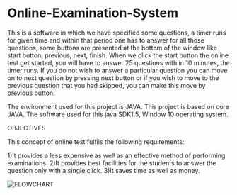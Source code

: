 # Online-Examination-System
This is a software in which we have specified some questions, a timer runs for given time and within that period one has to answer for all those questions, some buttons are presented at the bottom of the window like start button, previous, next, finish.
When we click the start button the online test get started, you will have to answer 25 questions with in 10 minutes, the timer runs.
If you do not wish to answer a particular question you can move on to next question by pressing next button or if you wish to move to the previous question that you had skipped, you can make this move by previous button.

The environment used for this project is JAVA. This project is based on core JAVA. The software used for this java SDK1.5, Window 10 operating system.

OBJECTIVES

This concept of online test fulfils the following requirements:

1)It provides a less expensive as well as an effective method of performing examinations.
2)It provides best facilities for the students to answer the question only with a single click.
3)It saves time as well as money.

![FLOWCHART](https://user-images.githubusercontent.com/52505088/139309424-1f7ecf9c-14f1-4a18-af07-ac315f5e5c99.png)

